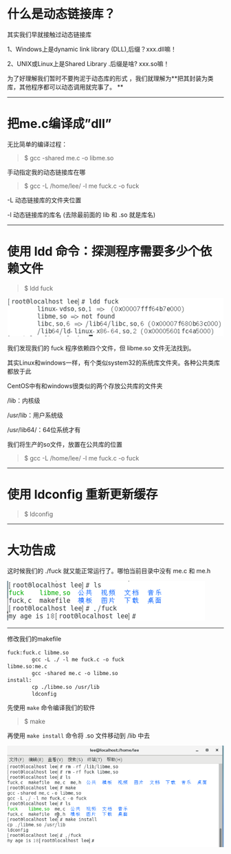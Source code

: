# 什么是动态链接库？

其实我们早就接触过动态链接库

1、Windows上是dynamic   link   library \(DLL\),后缀？xxx.dll嘛！

2、UNIX或Linux上是Shared   Library .后缀是啥? xxx.so嘛！

为了好理解我们暂时不要拘泥于动态库的形式 ，我们就理解为**把其封装为类库，其他程序都可以动态调用就完事了。    **

---

# 把me.c编译成”dll”

无比简单的编译过程：

> $ gcc -shared me.c -o libme.so

手动指定我的动态链接库在哪

> $ gcc -L /home/lee/ -l me fuck.c -o fuck

-L 动态链接库的文件夹位置

-l 动态链接库的库名 \(去除最前面的 lib 和 .so 就是库名\)

---

# 使用 ldd 命令：探测程序需要多少个依赖文件

> $ ldd fuck

![](/assets/asda566745yjb.png)

我们发现我们的 fuck 程序依赖四个文件，但 libme.so 文件无法找到。

其实Linux和windows一样，有个类似system32的系统库文件夹。各种公共类库都放于此

CentOS中有和windows很类似的两个存放公共库的文件夹

/lib：内核级

/usr/lib：用户系统级

/usr/lib64/：64位系统才有

我们将生产的so文件，放置在公共库的位置

> $ gcc -L /home/lee/ -l me fuck.c -o fuck

---

# 使用 ldconfig 重新更新缓存

> $ ldconfig

---

# 大功告成

这时候我们的 ./fuck 就又能正常运行了。哪怕当前目录中没有 me.c 和 me.h

![](/assets/1231253412834812544124381243.png)

---

修改我们的makefile

```
fuck:fuck.c libme.so
        gcc -L ./ -l me fuck.c -o fuck
libme.so:me.c
        gcc -shared me.c -o libme.so
install:
        cp ./libme.so /usr/lib
        ldconfig
```

先使用 `make` 命令编译我们的软件

> $ make

再使用 `make install` 命令将 .so 文件移动到 /lib 中去

![](/assets/asdasdasd45456456525234234234234234234234.png)

